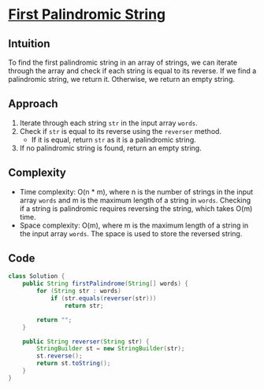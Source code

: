 # [First Palindromic String](https://leetcode.com/problems/find-first-palindromic-string-in-the-array/?envType=daily-question&envId=2024-02-13)

## Intuition
To find the first palindromic string in an array of strings, we can iterate through the array and check if each string is equal to its reverse. If we find a palindromic string, we return it. Otherwise, we return an empty string.

## Approach
1. Iterate through each string `str` in the input array `words`.
2. Check if `str` is equal to its reverse using the `reverser` method.
   - If it is equal, return `str` as it is a palindromic string.
3. If no palindromic string is found, return an empty string.

## Complexity
- Time complexity: O(n * m), where n is the number of strings in the input array `words` and m is the maximum length of a string in `words`. Checking if a string is palindromic requires reversing the string, which takes O(m) time.
- Space complexity: O(m), where m is the maximum length of a string in the input array `words`. The space is used to store the reversed string.

## Code
```java
class Solution {
    public String firstPalindrome(String[] words) {
        for (String str : words)
            if (str.equals(reverser(str)))
                return str;

        return "";
    }

    public String reverser(String str) {
        StringBuilder st = new StringBuilder(str);
        st.reverse();
        return st.toString();
    }
}
